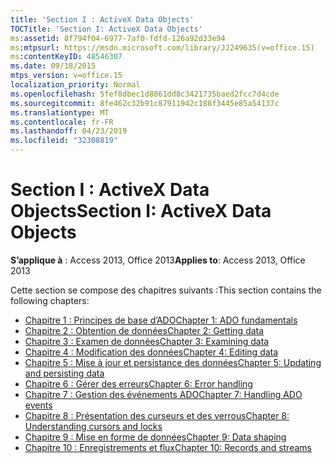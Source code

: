 ```yaml
---
title: 'Section I : ActiveX Data Objects'
TOCTitle: 'Section I: ActiveX Data Objects'
ms:assetid: 8f794f04-6977-7af0-fdfd-126a92d33e94
ms:mtpsurl: https://msdn.microsoft.com/library/JJ249635(v=office.15)
ms:contentKeyID: 48546307
ms.date: 09/18/2015
mtps_version: v=office.15
localization_priority: Normal
ms.openlocfilehash: 5fef8dbec1d8861dd8c3421735baed2fcc7d4cde
ms.sourcegitcommit: 8fe462c32b91c87911942c188f3445e85a54137c
ms.translationtype: MT
ms.contentlocale: fr-FR
ms.lasthandoff: 04/23/2019
ms.locfileid: "32308819"
---
```

# <a name="section-i-activex-data-objects"></a><span data-ttu-id="03395-102">Section I : ActiveX Data Objects</span><span class="sxs-lookup"><span data-stu-id="03395-102">Section I: ActiveX Data Objects</span></span>

<span data-ttu-id="03395-103">**S’applique à** : Access 2013, Office 2013</span><span class="sxs-lookup"><span data-stu-id="03395-103">**Applies to**: Access 2013, Office 2013</span></span>

<span data-ttu-id="03395-104">Cette section se compose des chapitres suivants :</span><span class="sxs-lookup"><span data-stu-id="03395-104">This section contains the following chapters:</span></span>

- [<span data-ttu-id="03395-105">Chapitre 1 : Principes de base d’ADO</span><span class="sxs-lookup"><span data-stu-id="03395-105">Chapter 1: ADO fundamentals</span></span>](chapter-1-ado-fundamentals.md)
- [<span data-ttu-id="03395-106">Chapitre 2 : Obtention de données</span><span class="sxs-lookup"><span data-stu-id="03395-106">Chapter 2: Getting data</span></span>](chapter-2-getting-data.md)
- [<span data-ttu-id="03395-107">Chapitre 3 : Examen de données</span><span class="sxs-lookup"><span data-stu-id="03395-107">Chapter 3: Examining data</span></span>](chapter-3-examining-data.md)
- [<span data-ttu-id="03395-108">Chapitre 4 : Modification des données</span><span class="sxs-lookup"><span data-stu-id="03395-108">Chapter 4: Editing data</span></span>](chapter-4-editing-data.md)
- [<span data-ttu-id="03395-109">Chapitre 5 : Mise à jour et persistance des données</span><span class="sxs-lookup"><span data-stu-id="03395-109">Chapter 5: Updating and persisting data</span></span>](chapter-5-updating-and-persisting-data.md)
- [<span data-ttu-id="03395-110">Chapitre 6 : Gérer des erreurs</span><span class="sxs-lookup"><span data-stu-id="03395-110">Chapter 6: Error handling</span></span>](chapter-6-error-handling.md)
- [<span data-ttu-id="03395-111">Chapitre 7 : Gestion des événements ADO</span><span class="sxs-lookup"><span data-stu-id="03395-111">Chapter 7: Handling ADO events</span></span>](chapter-7-handling-ado-events.md)
- [<span data-ttu-id="03395-112">Chapitre 8 : Présentation des curseurs et des verrous</span><span class="sxs-lookup"><span data-stu-id="03395-112">Chapter 8: Understanding cursors and locks</span></span>](chapter-8-understanding-cursors-and-locks.md)
- [<span data-ttu-id="03395-113">Chapitre 9 : Mise en forme de données</span><span class="sxs-lookup"><span data-stu-id="03395-113">Chapter 9: Data shaping</span></span>](chapter-9-data-shaping.md)
- [<span data-ttu-id="03395-114">Chapitre 10 : Enregistrements et flux</span><span class="sxs-lookup"><span data-stu-id="03395-114">Chapter 10: Records and streams</span></span>](chapter-10-records-and-streams.md)

